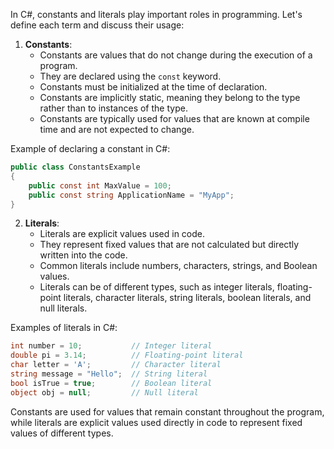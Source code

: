 In C#, constants and literals play important roles in programming. Let's define each term and discuss their usage:

1. **Constants**:
   - Constants are values that do not change during the execution of a program.
   - They are declared using the `const` keyword.
   - Constants must be initialized at the time of declaration.
   - Constants are implicitly static, meaning they belong to the type rather than to instances of the type.
   - Constants are typically used for values that are known at compile time and are not expected to change.

Example of declaring a constant in C#:
```csharp
public class ConstantsExample
{
    public const int MaxValue = 100;
    public const string ApplicationName = "MyApp";
}
```

2. **Literals**:
   - Literals are explicit values used in code.
   - They represent fixed values that are not calculated but directly written into the code.
   - Common literals include numbers, characters, strings, and Boolean values.
   - Literals can be of different types, such as integer literals, floating-point literals, character literals, string literals, boolean literals, and null literals.

Examples of literals in C#:
```csharp
int number = 10;           // Integer literal
double pi = 3.14;          // Floating-point literal
char letter = 'A';         // Character literal
string message = "Hello";  // String literal
bool isTrue = true;        // Boolean literal
object obj = null;         // Null literal
```

Constants are used for values that remain constant throughout the program, while literals are explicit values used directly in code to represent fixed values of different types.
